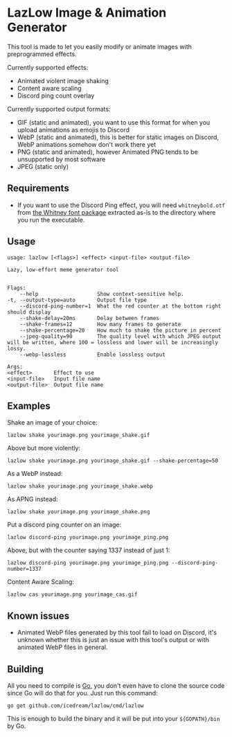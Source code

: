 # LazLow Image & Animation Generator

This tool is made to let you easily modify or animate images with preprogrammed effects.

Currently supported effects:

- Animated violent image shaking
- Content aware scaling
- Discord ping count overlay

Currently supported output formats:

- GIF (static and animated), you want to use this format for when you upload animations as emojis to Discord
- WebP (static and animated), this is better for static images on Discord, WebP animations somehow don't work there yet
- PNG (static and animated), however Animated PNG tends to be unsupported by most software
- JPEG (static only)

## Requirements

- If you want to use the Discord Ping effect, you will need `whitneybold.otf` from [the Whitney font package](https://www.cufonfonts.com/download/font/whitney-2) extracted as-is to the directory where you run the executable.

## Usage

    usage: lazlow [<flags>] <effect> <input-file> <output-file>

    Lazy, low-effort meme generator tool


    Flags:
        --help                   Show context-sensitive help.
    -t, --output-type=auto       Output file type
        --discord-ping-number=1  What the red counter at the bottom right should display
        --shake-delay=20ms       Delay between frames
        --shake-frames=12        How many frames to generate
        --shake-percentage=20    How much to shake the picture in percent
        --jpeg-quality=90        The quality level with which JPEG output will be written, where 100 = lossless and lower will be increasingly lossy.
        --webp-lossless          Enable lossless output

    Args:
    <effect>       Effect to use
    <input-file>   Input file name
    <output-file>  Output file name

## Examples

Shake an image of your choice:

    lazlow shake yourimage.png yourimage_shake.gif

Above but more violently:

    lazlow shake yourimage.png yourimage_shake.gif --shake-percentage=50

As a WebP instead:

    lazlow shake yourimage.png yourimage_shake.webp

As APNG instead:

    lazlow shake yourimage.png yourimage_shake.png

Put a discord ping counter on an image:

    lazlow discord-ping yourimage.png yourimage_ping.png

Above, but with the counter saying 1337 instead of just 1:

    lazlow discord-ping yourimage.png yourimage_ping.png --discord-ping-number=1337

Content Aware Scaling:

    lazlow cas yourimage.png yourimage_cas.gif

## Known issues

- Animated WebP files generated by this tool fail to load on Discord, it's unknown whether this is just an issue with this tool's output or with animated WebP files in general.

## Building

All you need to compile is [Go](https://golang.org), you don't even have to clone the source code since Go will do that for you. Just run this command:

    go get github.com/icedream/lazlow/cmd/lazlow

This is enough to build the binary and it will be put into your `${GOPATH}/bin` by Go.
